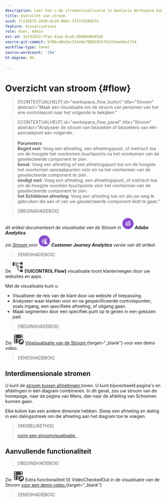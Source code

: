 ```yaml
---
description: Leer hoe u de stroomvisualisatie in Analysis Workspace kunt gebruiken.
title: Overzicht van stroom
uuid: fc22b573-2d18-4c29-866c-f317c920d27a
feature: Visualizations
role: User, Admin
exl-id: 3a7d1552-7fae-41ae-8ca5-89800d05d3d4
source-git-commit: bf8bc40e3ec325e8e70081955fb533eee66a1734
workflow-type: tm+mt
source-wordcount: '294'
ht-degree: 0%

---
```


# Overzicht van stroom {#flow}

<!-- markdownlint-disable MD034 -->

>[!CONTEXTUALHELP]
>id="workspace_flow_button"
>title="Stroom"
>abstract="Maak een visualisatie om de stroom van personen van het ene controlepunt naar het volgende te bekijken."

>[!CONTEXTUALHELP]
>id="workspace_flow_panel"
>title="Stroom"
>abstract="Analyseer de stroom van bezoeken of bezoekers van één aanraakpunt aan volgende.<br/><br/>**Parameters &#x200B;**<br/>**Begint met**: Voeg een afmeting, een afmetingspunt, of metrisch toe om de hoogste het voorkomen touchpoints na het voorkomen van de geselecteerde component te zien.<br/>**bevat**: Voeg een afmeting of een afmetingspunt toe om de hoogste het voorkomen aanraakpunten vóór en na het voorkomen van de geselecteerde component te zien.<br/>**eindigt met**: Voeg een afmeting, een afmetingspunt, of metrisch toe om de hoogste voordien touchpoints vóór het voorkomen van de geselecteerde component te zien.<br/>**het Schilderen afmeting**: Voeg een afmeting toe om als uw weg te gebruiken die aan of van uw geselecteerde component leidt te gaan."

<!-- markdownlint-enable MD034 -->


>[!BEGINSHADEBOX]

_dit artikel documenteert de visualisatie van de Stroom in_ ![ AdobeAnalytics ](/help/assets/icons/AdobeAnalytics.svg) _&#x200B;**Adobe Analytics**._<br/>_zie [ Stroom ](https://experienceleague.adobe.com/nl/docs/analytics-platform/using/cja-workspace/visualizations/flow/flow) voor_ ![ CustomerJourneyAnalytics ](/help/assets/icons/CustomerJourneyAnalytics.svg) _&#x200B;**Customer Journey Analytics** versie van dit artikel._

>[!ENDSHADEBOX]

De ![ GraphPathing ](/help/assets/icons/GraphPathing.svg) **[!UICONTROL Flow]** visualisatie toont klantenwegen door uw websites en apps.

Met de visualisatie kunt u:

* Visualiseer de reis van de klant door uw website of toepassing.
* Analyseer waar klanten voor en na gespecificeerde controlepunten, zoals ingang, een specifieke afmeting, of uitgang gaan.
* Maak segmenten door een specifiek punt op te geven in een gekozen pad.



>[!BEGINSHADEBOX]

Zie ![ VideoCheckedOut ](/help/assets/icons/VideoCheckedOut.svg) [ Vloeisualisatie van de Stroom ](https://video.tv.adobe.com/v/344222?quality=12&learn=on){target="_blank"} voor een demo video.

>[!ENDSHADEBOX]


## Interdimensionale stromen

U kunt de [ stroom tussen afmetingen ](/help/analyze/analysis-workspace/visualizations/c-flow/multi-dimensional-flow.md) tonen. U kunt bijvoorbeeld pagina&#39;s en afdelingen in één diagram combineren. In dit geval, zou uw stroom van de homepage, naar de pagina van Mens, dan naar de afdeling van Schoenen kunnen gaan.

Elke kolom kan een andere dimensie hebben. Sleep een afmeting en daling in een dalingsstreek om die afmeting aan het diagram toe te voegen.

>[!MORELIKETHIS]
>
>[ vorm een stroomvisualisatie ](/help/analyze/analysis-workspace/visualizations/c-flow/create-flow.md).
>


## Aanvullende functionaliteit

>[!BEGINSHADEBOX]

Zie ![ ](/help/assets/icons/VideoCheckedOut.svg) Extra functionaliteit 0&rbrace; VideoCheckedOut in de visualisatie van de Stroom [ voor een demo video.](https://video.tv.adobe.com/v/24044?quality=12&learn=on){target="_blank"}

>[!ENDSHADEBOX]


